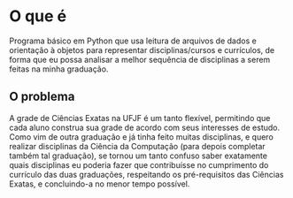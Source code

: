 # O que é

Programa básico em Python que usa leitura de arquivos de dados e orientação à objetos para representar disciplinas/cursos e currículos, de forma que eu possa analisar a melhor sequência de disciplinas a serem feitas na minha graduação. 

## O problema

A grade de Ciências Exatas na UFJF é um tanto flexível, permitindo que cada aluno construa sua grade de acordo com seus interesses de estudo. Como vim de outra graduação e já tinha feito muitas disciplinas, e quero realizar disciplinas da Ciência da Computação (para depois completar também tal graduação), se tornou um tanto confuso saber exatamente quais disciplinas eu poderia fazer que contribuísse no cumprimento do currículo das duas graduações, respeitando os pré-requisitos das Ciências Exatas, e concluindo-a no menor tempo possível.
